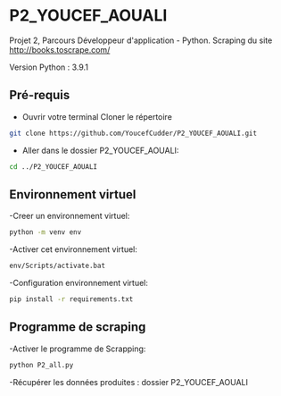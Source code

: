 # P2_YOUCEF_AOUALI
Projet 2, Parcours Développeur d'application - Python. 
Scraping du site http://books.toscrape.com/

Version Python : 3.9.1

## Pré-requis

- Ouvrir votre terminal
Cloner le répertoire 

```bash
git clone https://github.com/YoucefCudder/P2_YOUCEF_AOUALI.git
```

- Aller dans le dossier P2_YOUCEF_AOUALI:
```bash
cd ../P2_YOUCEF_AOUALI
```

## Environnement virtuel 

-Creer un environnement virtuel:
```bash
python -m venv env
```

-Activer cet environnement virtuel:
```bash
env/Scripts/activate.bat
```

-Configuration environnement virtuel:
```bash
pip install -r requirements.txt
```

## Programme de scraping 

-Activer le programme de Scrapping: 

```bash
python P2_all.py
```

-Récupérer les données produites :  dossier  P2_YOUCEF_AOUALI
